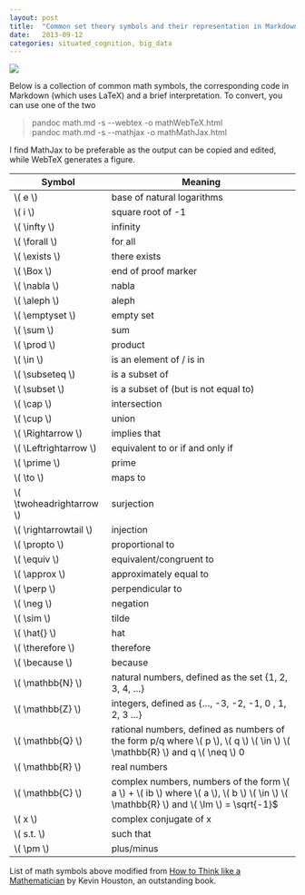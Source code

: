 ```yaml
---
layout: post
title:  "Common set theory symbols and their representation in Markdown"
date:   2013-09-12
categories: situated_cognition, big_data
---
```


![](https://lh4.googleusercontent.com/-BLGsGkbyiaA/Ui4lcl3h32I/AAAAAAAA3rA/Tpf0mjyQbRg/w800-h500-no/fractal.png)

<!-- 
need to check mathjax for jekyll

http://goo.gl/YH7OW7

 -->

Below is a collection of common math symbols, the corresponding code in Markdown (which uses LaTeX) and a brief interpretation. To convert, you can use one of the two 

> pandoc math.md -s --webtex -o mathWebTeX.html   
> pandoc math.md -s --mathjax -o mathMathJax.html 

I find MathJax to be preferable as the output can be copied and edited, while WebTeX generates a figure.



<table><thead>
<tr>
<th>Symbol</th>
<th>Meaning</th>
</tr>
</thead><tbody>
<tr>
<td>\( e \)</td>
<td>base of natural logarithms</td>
</tr>
<tr>
<td>\( i \)</td>
<td>square root of -1</td>
</tr>
<tr>
<td>\( \infty \)</td>
<td>infinity</td>
</tr>
<tr>
<td>\( \forall \)</td>
<td>for all</td>
</tr>
<tr>
<td>\( \exists \)</td>
<td>there exists</td>
</tr>
<tr>
<td>\( \Box \)</td>
<td>end of proof marker</td>
</tr>
<tr>
<td>\( \nabla \)</td>
<td>nabla</td>
</tr>
<tr>
<td>\( \aleph \)</td>
<td>aleph</td>
</tr>
<tr>
<td>\( \emptyset \)</td>
<td>empty set</td>
</tr>
<tr>
<td>\( \sum \)</td>
<td>sum</td>
</tr>
<tr>
<td>\( \prod \)</td>
<td>product</td>
</tr>
<tr>
<td>\( \in \)</td>
<td>is an element of / is in</td>
</tr>
<tr>
<td>\( \subseteq \)</td>
<td>is a subset of</td>
</tr>
<tr>
<td>\( \subset \)</td>
<td>is a subset of (but is not equal to)</td>
</tr>
<tr>
<td>\( \cap \)</td>
<td>intersection</td>
</tr>
<tr>
<td>\( \cup \)</td>
<td>union</td>
</tr>
<tr>
<td>\( \Rightarrow \)</td>
<td>implies that</td>
</tr>
<tr>
<td>\( \Leftrightarrow \)</td>
<td>equivalent to or if and only if</td>
</tr>
<tr>
<td>\( \prime \)</td>
<td>prime</td>
</tr>
<tr>
<td>\( \to \)</td>
<td>maps to</td>
</tr>
<tr>
<td>\( \twoheadrightarrow \)</td>
<td>surjection</td>
</tr>
<tr>
<td>\( \rightarrowtail \)</td>
<td>injection</td>
</tr>
<tr>
<td>\( \propto \)</td>
<td>proportional to</td>
</tr>
<tr>
<td>\( \equiv \)</td>
<td>equivalent/congruent to</td>
</tr>
<tr>
<td>\( \approx \)</td>
<td>approximately equal to</td>
</tr>
<tr>
<td>\( \perp \)</td>
<td>perpendicular to</td>
</tr>
<tr>
<td>\( \neg \)</td>
<td>negation</td>
</tr>
<tr>
<td>\( \sim \)</td>
<td>tilde</td>
</tr>
<tr>
<td>\( \hat{} \)</td>
<td>hat</td>
</tr>
<tr>
<td>\( \therefore \)</td>
<td>therefore</td>
</tr>
<tr>
<td>\( \because \)</td>
<td>because</td>
</tr>
<tr>
<td>\( \mathbb{N} \)</td>
<td>natural numbers, defined as the set {1, 2, 3, 4, &hellip;}</td>
</tr>
<tr>
<td>\( \mathbb{Z} \)</td>
<td>integers, defined as {&hellip;, -3, -2, -1, 0 , 1, 2, 3 &hellip;}</td>
</tr>
<tr>
<td>\( \mathbb{Q} \)</td>
<td>rational numbers, defined as numbers of the form p/q where \( p \), \( q \) \( \in \) \( \mathbb{R} \) and q \( \neq \) 0</td>
</tr>
<tr>
<td>\( \mathbb{R} \)</td>
<td>real numbers</td>
</tr>
<tr>
<td>\( \mathbb{C} \)</td>
<td>complex numbers, numbers of the form \( a \) + \( ib \) where \( a \), \( b \) \( \in \) \( \mathbb{R} \) and \( \Im \) = \sqrt{-1}$</td>
</tr>
<tr>
<td>\( x \)</td>
<td>complex conjugate of x</td>
</tr>
<tr>
<td>\( s.t. \)</td>
<td>such that</td>
</tr>
<tr>
<td>\( \pm \)</td>
<td>plus/minus</td>
</tr>
</tbody></table>


List of math symbols above modified from [How to Think like a Mathematician](http://www.amazon.com/How-Think-Like-Mathematician-ebook/dp/B00AKE1V4K/ref=tmm_kin_title_0) by Kevin Houston, an outstanding book.